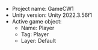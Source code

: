 <!-- UNITY CODE ASSIST INSTRUCTIONS START -->
- Project name: GameCW1
- Unity version: Unity 2022.3.56f1
- Active game object:
  - Name: Player
  - Tag: Player
  - Layer: Default
<!-- UNITY CODE ASSIST INSTRUCTIONS END -->